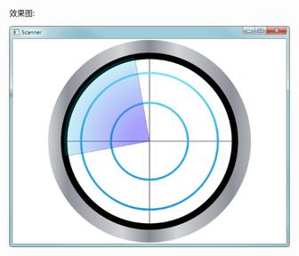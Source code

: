 效果图:


![avatar](https://github.com/zhiguangli/Qml-Examples/blob/master/RadarScanner/render/scanner.png)

